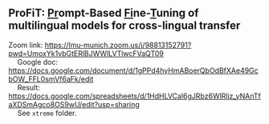 ## ProFiT: <u>Pr</u>ompt-Based <u>Fi</u>ne-<u>T</u>uning of multilingual models for cross-lingual transfer

Zoom link: https://lmu-munich.zoom.us/j/98813152791?pwd=UmoxYk1vbGtERlBJWWlLVTlwcFVaQT09  
&emsp;
Google doc: https://docs.google.com/document/d/1gPPd4hyHmABoerQbOdBfXAe49GcbOW_FFL0smVf6aFk/edit  
&emsp;
Result: https://docs.google.com/spreadsheets/d/1HdHLVCal6gJRbz6WlRljz_yNAnTfaXDSmAgco8OS9wU/edit?usp=sharing  
&emsp;
See `xtreme` folder.
